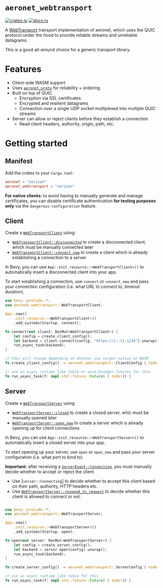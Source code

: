 # `aeronet_webtransport`

[![crates.io](https://img.shields.io/crates/v/aeronet_webtransport.svg)](https://crates.io/crates/aeronet_webtransport)
[![docs.rs](https://img.shields.io/docsrs/aeronet_webtransport)](https://docs.rs/aeronet_webtransport)

A [WebTransport](https://developer.chrome.com/en/articles/webtransport/) transport implementation of
aeronet, which uses the QUIC protocol under the hood to provide reliable streams and unreliable
datagrams.

This is a good all-around choice for a generic transport library.

# Features

- Client-side WASM support
- Uses [`aeronet_proto`] for reliability + ordering
- Built on top of QUIC
  - Encryption via SSL certificates
  - Encrypted and resilient datagrams
  - Connection over a single UDP socket multiplexed into multiple QUIC streams
- Server can allow or reject clients before they establish a connection
  - Read client headers, authority, origin, path, etc.

# Getting started

## Manifest

Add the crates to your `Cargo.toml`:

```toml
aeronet = "version"
aeronet_webtransport = "version"
```

**For native clients:** to avoid having to manually generate and manage certificates, you can
disable certificate authentication **for testing purposes only** via the `dangerous-configuration`
feature.

## Client

Create a [`WebTransportClient`] using:
- [`WebTransportClient::disconnected`] to create a disconnected client, which must be manually
  connected later
- [`WebTransportClient::connect_new`] to create a client which is already establishing a connection
  to a server

In Bevy, you can use `App::init_resource::<WebTransportClient>()` to automatically insert a
disconnected client into your app.

To start establishing a connection, use `connect` or `connect_new` and pass your connection
configuration (i.e. what URL to connect to, timeout duration).

```rust
use bevy::prelude::*;
use aeronet_webtransport::WebTransportClient;

App::new()
    .init_resource::<WebTransportClient>()
    .add_systems(Startup, connect);

fn connect(mut client: ResMut<WebTransportClient>) {
    let config = create_client_config();
    let backend = client.connect(config, "https://[::1]:1234").unwrap();
    run_async_task(backend);
}

// this will change depending on whether you target native or WASM
fn create_client_config() -> aeronet_webtransport::ClientConfig { todo!() }

// use an async runtime like tokio or wasm_bindgen_futures for this
fn run_async_task(f: impl std::future::Future) { todo!() }
```

## Server

Create a [`WebTransportServer`] using:
- [`WebTransportServer::closed`] to create a closed server, whic must be manually opened later
- [`WebTransportServer::open_new`] to create a server which is already opening up for client
  connections

In Bevy, you can use `App::init_resource::<WebTransportServer>()` to automatically insert a
closed server into your app.

To start opening up your server, use `open` or `open_new` and pass your server configuration (i.e.
what port to bind to).

**Important:** after receiving a [`ServerEvent::Connecting`], you must manually decide whether to
accept or reject the client.
- Use [`server::Connecting`] to decide whether to accept this client based on their path, authority,
  HTTP headers etc.
- Use [`WebTransportServer::respond_to_request`] to decide whether this client is allowed to connect
  or not.

```rust

use bevy::prelude::*;
use aeronet_webtransport::WebTransportServer;

App::new()
    .init_resource::<WebTransportServer>()
    .add_systems(Startup, open);

fn open(mut server: ResMut<WebTransportServer>) {
    let config = create_server_config();
    let backend = server.open(config).unwrap();
    run_async_task(backend);
}

fn create_server_config() -> aeronet_webtransport::ServerConfig { todo!() }

// use an async runtime like tokio for this
fn run_async_task(f: impl std::future::Future) { todo!() }
```

[`aeronet_proto`]: https://docs.rs/aeronet_proto
[`ServerEvent::Connecting`]: aeronet::server::ServerEvent::Connecting
[`WebTransportClient`]: client::WebTransportClient
[`WebTransportClient::disconnected`]: client::WebTransportClient::disconnected
[`WebTransportClient::connect_new`]: client::WebTransportClient::connect_new
[`WebTransportServer`]: server::WebTransportServer
[`WebTransportServer::closed`]: server::WebTransportServer::closed
[`WebTransportServer::open_new`]: server::WebTransportServer::open_new
[`WebTransportServer::respond_to_request`]: server::WebTransportServer::respond_to_request
